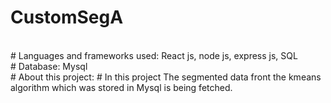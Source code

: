 # CustomSegA
<br>
# Languages and frameworks used: React js, node js, express js, SQL
<br>
# Database: Mysql
<br>
# About this project:
# In this project The segmented data front the kmeans algorithm which was stored in Mysql is being fetched.
